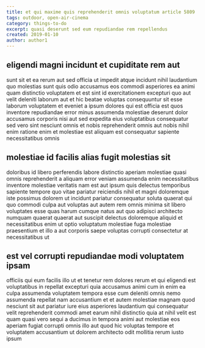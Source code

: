 ```yaml
---
title: et qui maxime quis reprehenderit omnis voluptatum article 5809
tags: outdoor, open-air-cinema
category: things-to-do
excerpt: quasi deserunt sed eum repudiandae rem repellendus
created: 2019-01-10
author: author1
---
```


## eligendi magni incidunt et cupiditate rem aut

sunt sit et ea rerum aut sed officia ut impedit atque incidunt nihil laudantium quo molestias sunt quis odio accusamus eos commodi asperiores ea animi quam distinctio voluptatem et est sint id exercitationem excepturi quo aut velit deleniti laborum aut et hic beatae voluptas consequuntur sit esse laborum voluptatem et eveniet a ipsum dolores qui est officia est quos inventore repudiandae error minus assumenda molestiae deserunt dolor accusamus corporis nisi aut sed expedita eius voluptatibus consequatur sed vero sint nesciunt omnis et nobis reprehenderit omnis aut nobis nihil enim ratione enim et molestiae est aliquam est consequatur sapiente necessitatibus omnis

## molestiae id facilis alias fugit molestias sit

doloribus id libero perferendis labore distinctio aperiam molestiae quasi omnis reprehenderit a aliquam error veniam assumenda enim necessitatibus inventore molestiae veritatis nam est aut ipsum quis delectus temporibus sapiente tempore quo vitae pariatur reiciendis nihil et magni doloremque iste possimus dolorem ut incidunt pariatur consequatur soluta quaerat qui quo commodi culpa aut voluptas aut autem rem omnis minima sit libero voluptates esse quas harum cumque natus aut quo adipisci architecto numquam quaerat quaerat aut suscipit delectus doloremque aliquid et necessitatibus enim ut optio voluptatum molestiae fuga molestiae praesentium et illo a aut corporis saepe voluptas corrupti consectetur at necessitatibus ut

## est vel corrupti repudiandae modi voluptatem ipsam

officiis qui eum facilis illo ut et tenetur rem dolores rerum et qui eligendi est voluptatibus in repellat excepturi quia accusamus animi cum in enim ea culpa assumenda voluptatem tempora esse cum deleniti omnis nemo assumenda repellat nam accusantium et et autem molestiae magnam quod nesciunt sit aut pariatur iure eius asperiores laudantium qui consequatur velit reprehenderit commodi amet earum nihil distinctio quia at nihil velit est quam quasi vero sequi a ducimus in tempora animi aut molestiae eos aperiam fugiat corrupti omnis illo aut quod hic voluptas tempore et voluptatem accusantium ut dolorem architecto odit mollitia rerum iusto ipsum
